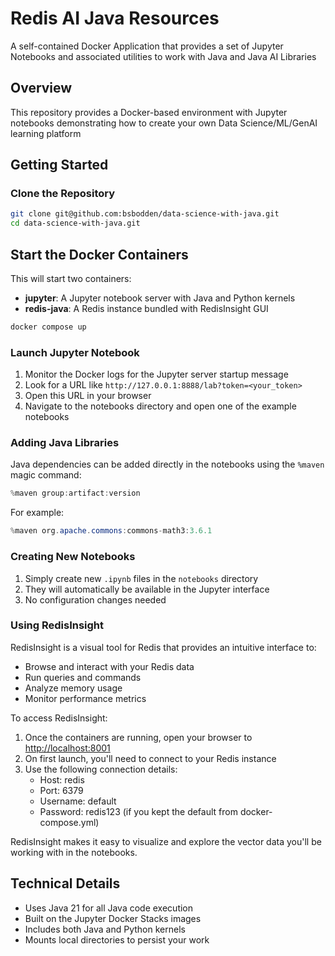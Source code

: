 # Redis AI Java Resources

A self-contained Docker Application that provides a set of Jupyter Notebooks and associated utilities to work with Java and Java AI Libraries

## Overview

This repository provides a Docker-based environment with Jupyter notebooks demonstrating how to create your own Data Science/ML/GenAI learning platform

## Getting Started

### Clone the Repository

```bash
git clone git@github.com:bsbodden/data-science-with-java.git
cd data-science-with-java.git
```

## Start the Docker Containers

This will start two containers:
- **jupyter**: A Jupyter notebook server with Java and Python kernels
- **redis-java**: A Redis instance bundled with RedisInsight GUI

```bash
docker compose up
```

### Launch Jupyter Notebook

1. Monitor the Docker logs for the Jupyter server startup message
2. Look for a URL like `http://127.0.0.1:8888/lab?token=<your_token>`
3. Open this URL in your browser
4. Navigate to the notebooks directory and open one of the example notebooks

### Adding Java Libraries

Java dependencies can be added directly in the notebooks using the `%maven` magic command:

```java
%maven group:artifact:version
```

For example:
```java
%maven org.apache.commons:commons-math3:3.6.1
```

### Creating New Notebooks

1. Simply create new `.ipynb` files in the `notebooks` directory
2. They will automatically be available in the Jupyter interface
3. No configuration changes needed

### Using RedisInsight

RedisInsight is a visual tool for Redis that provides an intuitive interface to:
- Browse and interact with your Redis data
- Run queries and commands
- Analyze memory usage
- Monitor performance metrics

To access RedisInsight:
1. Once the containers are running, open your browser to [http://localhost:8001](http://localhost:8001)
2. On first launch, you'll need to connect to your Redis instance
3. Use the following connection details:
   - Host: redis
   - Port: 6379
   - Username: default
   - Password: redis123 (if you kept the default from docker-compose.yml)

RedisInsight makes it easy to visualize and explore the vector data you'll be working with in the notebooks.

## Technical Details

- Uses Java 21 for all Java code execution
- Built on the Jupyter Docker Stacks images
- Includes both Java and Python kernels
- Mounts local directories to persist your work